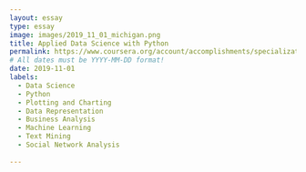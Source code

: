```yaml
---
layout: essay
type: essay
image: images/2019_11_01_michigan.png 
title: Applied Data Science with Python
permalink: https://www.coursera.org/account/accomplishments/specialization/7A8FG3M8MMGC
# All dates must be YYYY-MM-DD format!
date: 2019-11-01
labels:
  - Data Science
  - Python
  - Plotting and Charting
  - Data Representation
  - Business Analysis
  - Machine Learning
  - Text Mining 
  - Social Network Analysis
  
---
```


